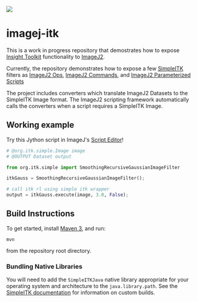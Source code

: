 [![](https://github.com/imagej/imagej-itk/actions/workflows/build-main.yml/badge.svg)](https://github.com/imagej/imagej-itk/actions/workflows/build-main.yml)

# imagej-itk

This is a work in progress repository that demostrates how to expose [Insight
Toolkit](http://itk.org) functionality to [ImageJ2](http://imagej.net).

Currently, the repository demonstrates how to expose a few
[SimpleITK](http://simpleitk.org) filters as [ImageJ2 Ops](http://imagej.net/Ops),
[ImageJ2
Commands](https://github.com/imagej/imagej-tutorials/tree/master/simple-commands), and
[ImageJ2 Parameterized
Scripts](https://imagej.github.io/presentations/2015-09-04-imagej2-scripting/#/)

The project includes converters which translate ImageJ2 Datasets to the SimpleITK Image
format.  The ImageJ2 scripting framework automatically calls the converters when a script
requires a SimpleITK Image. 

Working example
---------------

Try this Jython script in ImageJ's
[Script Editor](http://imagej.net/Script_Editor)!

```python
# @org.itk.simple.Image image
# @OUTPUT Dataset output

from org.itk.simple import SmoothingRecursiveGaussianImageFilter

itkGauss = SmoothingRecursiveGaussianImageFilter();

# call itk rl using simple itk wrapper
output = itkGauss.execute(image, 3.0, False);
```


## Build Instructions ##

To get started, install [Maven 3](http://maven.apache.org/), and run:

```
mvn
```

from the repository root directory.

### Bundling Native Libraries ###

You will need to add the `SimpleITKJava` native library appropriate for your operating system and architecture to the `java.library.path`. See the [SimpleITK documentation](http://www.itk.org/Wiki/SimpleITK/GettingStarted#Build_It_Yourself) for information on custom builds.
